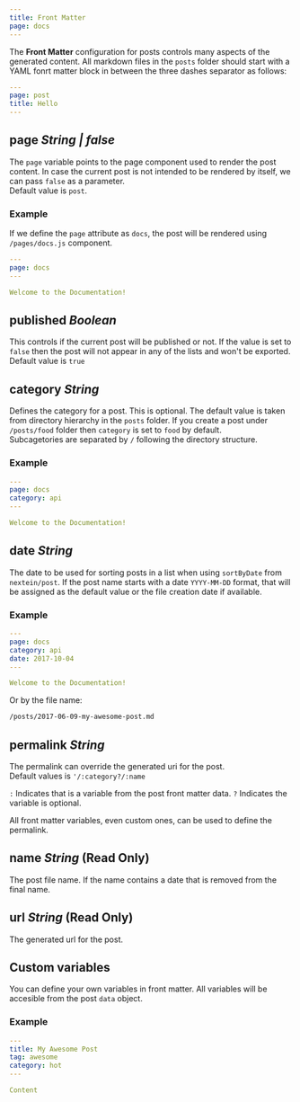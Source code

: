 ```yaml
---
title: Front Matter
page: docs
---
```


The __Front Matter__ configuration for posts controls many aspects of the generated content. All markdown files in the `posts` folder should start with a YAML fonrt matter block in between the three dashes separator as follows:

```yaml
---
page: post
title: Hello
---
```

## page _String | false_

The `page` variable points to the page component used to render the post content. In case the current post is not intended to be rendered by itself, we can pass `false` as a parameter.  
Default value is `post`.

### Example

If we define the `page` attribute as `docs`, the post will be rendered using `/pages/docs.js` component.

```yaml
---
page: docs
---

Welcome to the Documentation!
```

## published _Boolean_

This controls if the current post will be published or not. If the value is set to `false` then the post will not appear in any of the lists and won't be exported.  
Default value is `true`

## category _String_

Defines the category for a post. This is optional. The default value is taken from directory hierarchy in the `posts` folder. If you create a post under `/posts/food` folder then `category` is set to `food` by default.  
Subcagetories are separated by `/` following the directory structure.

### Example

```yaml
---
page: docs
category: api
---

Welcome to the Documentation!
```

## date _String_

The date to be used for sorting posts in a list when using `sortByDate` from `nextein/post`. If the post name starts with a date `YYYY-MM-DD` format, that will be assigned as the default value or the file creation date if available.

### Example

```yaml
---
page: docs
category: api
date: 2017-10-04
---

Welcome to the Documentation!
```

Or by the file name:

```bash
/posts/2017-06-09-my-awesome-post.md
```

## permalink _String_

The permalink can override the generated uri for the post.   
Default values is `'/:category?/:name`

`:` Indicates that is a variable from the post front matter data.
`?` Indicates the variable is optional.

All front matter variables, even custom ones, can be used to define the permalink.

## name _String_ (__Read Only__)

The post file name. If the name contains a date that is removed from the final name.

## url _String_ (__Read Only__)

The generated url for the post.

## Custom variables

You can define your own variables in front matter. All variables will be accesible from the post `data` object.

### Example

```yaml
---
title: My Awesome Post
tag: awesome
category: hot
---

Content
```


